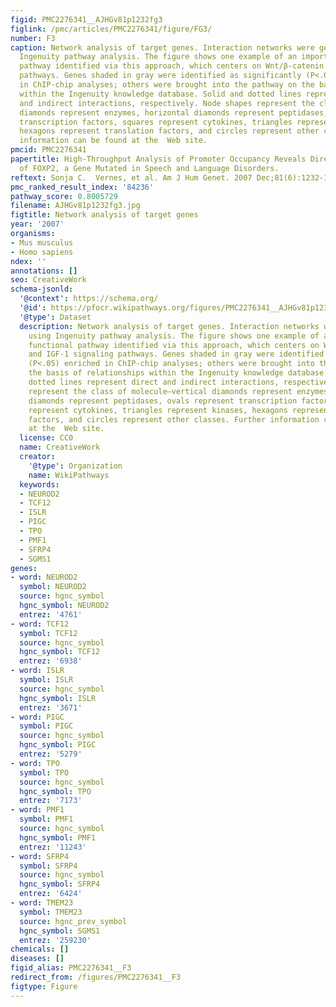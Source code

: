 ```yaml
---
figid: PMC2276341__AJHGv81p1232fg3
figlink: /pmc/articles/PMC2276341/figure/FG3/
number: F3
caption: Network analysis of target genes. Interaction networks were generated using
  Ingenuity pathway analysis. The figure shows one example of an important functional
  pathway identified via this approach, which centers on Wnt/β-catenin and IGF-1 signaling
  pathways. Genes shaded in gray were identified as significantly (P<.05) enriched
  in ChIP-chip analyses; others were brought into the pathway on the basis of relationships
  within the Ingenuity knowledge database. Solid and dotted lines represent direct
  and indirect interactions, respectively. Node shapes represent the class of molecule—vertical
  diamonds represent enzymes, horizontal diamonds represent peptidases, ovals represent
  transcription factors, squares represent cytokines, triangles represent kinases,
  hexagons represent translation factors, and circles represent other classes. Further
  information can be found at the  Web site.
pmcid: PMC2276341
papertitle: High-Throughput Analysis of Promoter Occupancy Reveals Direct Neural Targets
  of FOXP2, a Gene Mutated in Speech and Language Disorders.
reftext: Sonja C.  Vernes, et al. Am J Hum Genet. 2007 Dec;81(6):1232-1250.
pmc_ranked_result_index: '84236'
pathway_score: 0.8005729
filename: AJHGv81p1232fg3.jpg
figtitle: Network analysis of target genes
year: '2007'
organisms:
- Mus musculus
- Homo sapiens
ndex: ''
annotations: []
seo: CreativeWork
schema-jsonld:
  '@context': https://schema.org/
  '@id': https://pfocr.wikipathways.org/figures/PMC2276341__AJHGv81p1232fg3.html
  '@type': Dataset
  description: Network analysis of target genes. Interaction networks were generated
    using Ingenuity pathway analysis. The figure shows one example of an important
    functional pathway identified via this approach, which centers on Wnt/β-catenin
    and IGF-1 signaling pathways. Genes shaded in gray were identified as significantly
    (P<.05) enriched in ChIP-chip analyses; others were brought into the pathway on
    the basis of relationships within the Ingenuity knowledge database. Solid and
    dotted lines represent direct and indirect interactions, respectively. Node shapes
    represent the class of molecule—vertical diamonds represent enzymes, horizontal
    diamonds represent peptidases, ovals represent transcription factors, squares
    represent cytokines, triangles represent kinases, hexagons represent translation
    factors, and circles represent other classes. Further information can be found
    at the  Web site.
  license: CC0
  name: CreativeWork
  creator:
    '@type': Organization
    name: WikiPathways
  keywords:
  - NEUROD2
  - TCF12
  - ISLR
  - PIGC
  - TPO
  - PMF1
  - SFRP4
  - SGMS1
genes:
- word: NEUROD2
  symbol: NEUROD2
  source: hgnc_symbol
  hgnc_symbol: NEUROD2
  entrez: '4761'
- word: TCF12
  symbol: TCF12
  source: hgnc_symbol
  hgnc_symbol: TCF12
  entrez: '6938'
- word: ISLR
  symbol: ISLR
  source: hgnc_symbol
  hgnc_symbol: ISLR
  entrez: '3671'
- word: PIGC
  symbol: PIGC
  source: hgnc_symbol
  hgnc_symbol: PIGC
  entrez: '5279'
- word: TPO
  symbol: TPO
  source: hgnc_symbol
  hgnc_symbol: TPO
  entrez: '7173'
- word: PMF1
  symbol: PMF1
  source: hgnc_symbol
  hgnc_symbol: PMF1
  entrez: '11243'
- word: SFRP4
  symbol: SFRP4
  source: hgnc_symbol
  hgnc_symbol: SFRP4
  entrez: '6424'
- word: TMEM23
  symbol: TMEM23
  source: hgnc_prev_symbol
  hgnc_symbol: SGMS1
  entrez: '259230'
chemicals: []
diseases: []
figid_alias: PMC2276341__F3
redirect_from: /figures/PMC2276341__F3
figtype: Figure
---
```

